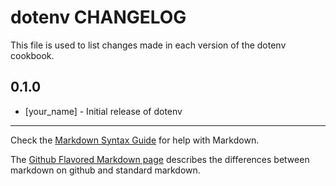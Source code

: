 dotenv CHANGELOG
================

This file is used to list changes made in each version of the dotenv cookbook.

0.1.0
-----
- [your_name] - Initial release of dotenv

- - -
Check the [Markdown Syntax Guide](http://daringfireball.net/projects/markdown/syntax) for help with Markdown.

The [Github Flavored Markdown page](http://github.github.com/github-flavored-markdown/) describes the differences between markdown on github and standard markdown.
